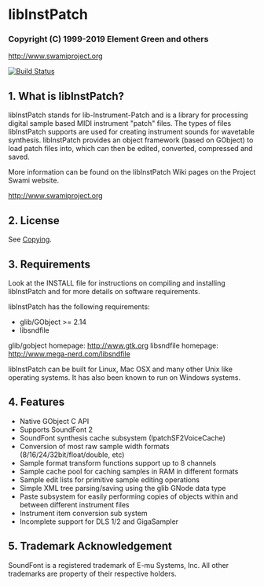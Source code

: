 #	libInstPatch
###	Copyright (C) 1999-2019 Element Green and others
http://www.swamiproject.org

[![Build Status](https://dev.azure.com/tommbrt/tommbrt/_apis/build/status/swami.libinstpatch?branchName=master)](https://dev.azure.com/tommbrt/tommbrt/_build/latest?definitionId=1&branchName=master)

## 1. What is libInstPatch?

libInstPatch stands for lib-Instrument-Patch and is a library for processing digital sample based MIDI instrument "patch" files.
The types of files libInstPatch supports are used for creating instrument sounds for wavetable synthesis. libInstPatch provides
an object framework (based on GObject) to load patch files into, which can then be edited, converted, compressed and saved.

More information can be found on the libInstPatch Wiki pages on the Project Swami website.

http://www.swamiproject.org


## 2. License

See [Copying](https://github.com/swami/libinstpatch/blob/master/COPYING).

## 3. Requirements

Look at the INSTALL file for instructions on compiling and installing
libInstPatch and for more details on software requirements.

libInstPatch has the following requirements:
- glib/GObject >= 2.14
- libsndfile

glib/gobject homepage: http://www.gtk.org
libsndfile homepage: http://www.mega-nerd.com/libsndfile

libInstPatch can be built for Linux, Mac OSX and many other Unix like
operating systems.  It has also been known to run on Windows systems.


## 4. Features

* Native GObject C API
* Supports SoundFont 2
* SoundFont synthesis cache subsystem (IpatchSF2VoiceCache)
* Conversion of most raw sample width formats (8/16/24/32bit/float/double, etc)
* Sample format transform functions support up to 8 channels
* Sample cache pool for caching samples in RAM in different formats
* Sample edit lists for primitive sample editing operations
* Simple XML tree parsing/saving using the glib GNode data type
* Paste subsystem for easily performing copies of objects within and
  between different instrument files
* Instrument item conversion sub system
* Incomplete support for DLS 1/2 and GigaSampler


## 5. Trademark Acknowledgement
SoundFont is a registered trademark of E-mu Systems, Inc.
All other trademarks are property of their respective holders.
